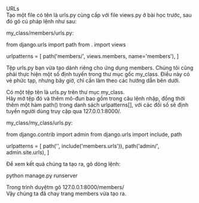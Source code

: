 URLs<br>
Tạo một file có tên là urls.py cùng cấp với file views.py ở bài học trước, sau đó gõ cú pháp lệnh như sau:<br>

my_class/members/urls.py:<br>

from django.urls import path
from . import views

urlpatterns = [
    path('members/', views.members, name='members'),
]


Tệp urls.py bạn vừa tạo dành riêng cho ứng dụng members. Chúng tôi cũng phải thực hiện một số định tuyến trong thư mục gốc my_class. Điều này có vẻ phức tạp, nhưng bây giờ, chỉ cần làm theo các hướng dẫn bên dưới.<br>

Có một tệp tên là urls.py trên thư mục my_class. <br>
Hãy mở tệp đó và thêm mô-đun bao gồm trong câu lệnh nhập, đồng thời thêm một hàm path() trong danh sách urlpatterns[], với các đối số sẽ định tuyến người dùng truy cập qua 127.0.0.1:8000/.<br>

my_class/my_class/urls.py:

from django.contrib import admin
from django.urls import include, path

urlpatterns = [
    path('', include('members.urls')),
    path('admin/', admin.site.urls),
]

Để xem kết quả chúng ta tạo ra, gõ dòng lệnh:<br>

python manage.py runserver

Trong trình duyệtm gõ 127.0.0.1:8000/members/<br>
Vậy chúng ta đã chay trang members vừa tạo ra.

